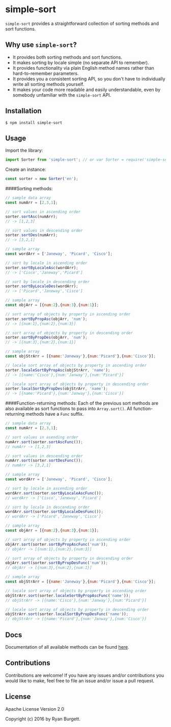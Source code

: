 # simple-sort

`simple-sort` provides a straightforward collection of sorting methods and sort functions.

## Why use `simple-sort`?
* It provides both sorting methods and sort functions.
* It makes sorting by locale simple (no separate API to remember).
* It provides functionality via plain English method names rather than hard-to-remember parameters.
* It provides you a consistent sorting API, so you don't have to individually write all sorting methods yourself.
* It makes your code more readable and easily understandable, even by somebody unfamiliar with the `simple-sort` API.

## Installation
```
$ npm install simple-sort
```

## Usage
Import the library:
```js
import Sorter from 'simple-sort'; // or var Sorter = require('simple-sort').default;
```
Create an instance:
```js
const sorter = new Sorter('en');
```
####Sorting methods:
```js
// sample data array
const numArr = [2,3,1];

// sort values in ascending order
sorter.sortAsc(numArr);
// -> [1,2,3]

// sort values in descending order
sorter.sortDes(numArr);
// -> [3,2,1]

// sample array
const wordArr = ['Janeway', 'Picard', 'Cisco'];

// sort by locale in ascending order
sorter.sortByLocaleAsc(wordArr);
// -> ['Cisco','Janeway','Picard']

// sort by locale in descending order
sorter.sortByLocaleDes(wordArr);
// -> ['Picard','Janeway','Cisco']

// sample array
const objArr = [{num:2},{num:3},{num:1}];

// sort array of objects by property in ascending order
sorter.sortByPropAsc(objArr, 'num');
// -> [{num:1},{num:2},{num:3}]

// sort array of objects by property in descending order
sorter.sortByPropDes(objArr, 'num');
// -> [{num:3},{num:2},{num:1}]

// sample array
const objStrArr = [{name:'Janeway'},{num:'Picard'},{num:'Cisco'}];

// locale sort array of objects by property in ascending order
sorter.localeSortByPropAsc(objStrArr, 'name');
// -> [{name:'Cisco'},{num:'Janway'},{num:'Picard'}]

// locale sort array of objects by property in descending order
sorter.localSortByPropDes(objStrArr, 'name');
// -> [{name:'Picard'},{num:'Janway'},{num:'Cisco'}]

```
####Function-returning methods:
Each of the previous sort methods are also available as sort functions to pass into `Array.sort()`. All function-returning methods have a `Func` suffix.
```js
// sample data array
const numArr = [2,3,1];

// sort values in asending order
numArr.sort(sorter.sortAscFunc());
// numArr -> [1,2,3]

// sort values in descending order
numArr.sort(sorter.sortDesFunc());
// numArr -> [3,2,1]

// sample array
const wordArr = ['Janeway', 'Picard', 'Cisco'];

// sort by locale in ascending order
wordArr.sort(sorter.sortByLocaleAscFunc());
// wordArr -> ['Cisco','Janeway','Picard']

// sort by locale in descending order
wordArr.sort(sorter.sortByLocaleDesFunc());
// wordArr -> ['Picard','Janeway','Cisco']

// sample array
const objArr = [{num:2},{num:3},{num:1}];

// sort array of objects by property in ascending order
objArr.sort(sorter.sortByPropAscFunc('num'));
// objArr -> [{num:1},{num:2},{num:3}]

// sort array of objects by property in descending order
objArr.sort(sorter.sortByPropDesFunc('num'));
// objArr -> [{num:3},{num:2},{num:1}]

// sample array
const objStrArr = [{name:'Janeway'},{num:'Picard'},{num:'Cisco'}];

// locale sort array of objects by property in ascending order
objStrArr.sort(sorter.localeSortByPropAscFunc('name'));
// objStrArr -> [{name:'Cisco'},{num:'Janway'},{num:'Picard'}]

// locale sort array of objects by property in descending order
objStrArr.sort(sorter.localSortByPropDesFunc('name'));
// objStrArr -> [{name:'Picard'},{num:'Janway'},{num:'Cisco'}]
```

## Docs
Documentation of all available methods can be found [here](https://github.com/rBurgett/simple-sort/wiki#sorter).

## Contributions
Contributions are welcome! If you have any issues and/or contributions you would like to make, feel free to file an issue and/or issue a pull request.

## License
Apache License Version 2.0

Copyright (c) 2016 by Ryan Burgett.
